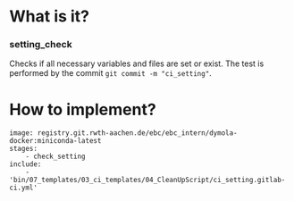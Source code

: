 # What is it?
### setting_check

Checks if all necessary variables and files are set or exist.
The test is performed by the commit `git commit -m "ci_setting"`.
# How to implement?
	image: registry.git.rwth-aachen.de/ebc/ebc_intern/dymola-docker:miniconda-latest
	stages:
		- check_setting
	include:
		- 'bin/07_templates/03_ci_templates/04_CleanUpScript/ci_setting.gitlab-ci.yml'  




